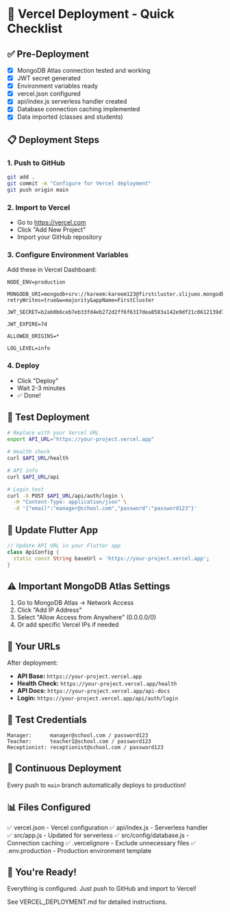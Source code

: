 # 🚀 Vercel Deployment - Quick Checklist

## ✅ Pre-Deployment

- [x] MongoDB Atlas connection tested and working
- [x] JWT secret generated
- [x] Environment variables ready
- [x] vercel.json configured
- [x] api/index.js serverless handler created
- [x] Database connection caching implemented
- [x] Data imported (classes and students)

## 📋 Deployment Steps

### 1. Push to GitHub
```bash
git add .
git commit -m "Configure for Vercel deployment"
git push origin main
```

### 2. Import to Vercel
- Go to https://vercel.com
- Click "Add New Project"
- Import your GitHub repository

### 3. Configure Environment Variables
Add these in Vercel Dashboard:

```
NODE_ENV=production

MONGODB_URI=mongodb+srv://kareem:kareem123@firstcluster.slijueo.mongodb.net/studentAbsence?retryWrites=true&w=majority&appName=FirstCluster

JWT_SECRET=b2ab0b6ceb7eb33fd4eb272d2ff6f6317dea8583a142e9df21c0612139d7b483b4058edbb1e3458e7bc261ab92df006ed621a99b6282e3ff066f4ba7495993b2

JWT_EXPIRE=7d

ALLOWED_ORIGINS=*

LOG_LEVEL=info
```

### 4. Deploy
- Click "Deploy"
- Wait 2-3 minutes
- ✅ Done!

## 🧪 Test Deployment

```bash
# Replace with your Vercel URL
export API_URL="https://your-project.vercel.app"

# Health check
curl $API_URL/health

# API info
curl $API_URL/api

# Login test
curl -X POST $API_URL/api/auth/login \
  -H "Content-Type: application/json" \
  -d '{"email":"manager@school.com","password":"password123"}'
```

## 📱 Update Flutter App

```dart
// Update API URL in your Flutter app
class ApiConfig {
  static const String baseUrl = 'https://your-project.vercel.app';
}
```

## ⚠️ Important MongoDB Atlas Settings

1. Go to MongoDB Atlas → Network Access
2. Click "Add IP Address"
3. Select "Allow Access from Anywhere" (0.0.0.0/0)
4. Or add specific Vercel IPs if needed

## 🎯 Your URLs

After deployment:
- **API Base:** `https://your-project.vercel.app`
- **Health Check:** `https://your-project.vercel.app/health`
- **API Docs:** `https://your-project.vercel.app/api-docs`
- **Login:** `https://your-project.vercel.app/api/auth/login`

## 📝 Test Credentials

```
Manager:      manager@school.com / password123
Teacher:      teacher1@school.com / password123
Receptionist: receptionist@school.com / password123
```

## 🔄 Continuous Deployment

Every push to `main` branch automatically deploys to production!

## 📊 Files Configured

✅ vercel.json - Vercel configuration
✅ api/index.js - Serverless handler  
✅ src/app.js - Updated for serverless
✅ src/config/database.js - Connection caching
✅ .vercelignore - Exclude unnecessary files
✅ .env.production - Production environment template

## 🎉 You're Ready!

Everything is configured. Just push to GitHub and import to Vercel!

See VERCEL_DEPLOYMENT.md for detailed instructions.
